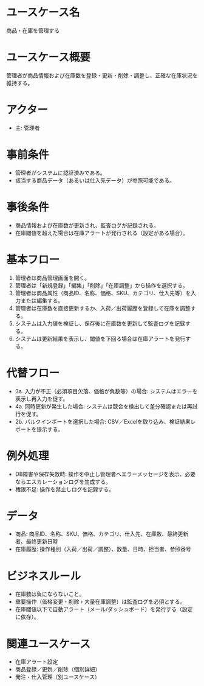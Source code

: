 # ユースケース名
商品・在庫を管理する

# ユースケース概要
管理者が商品情報および在庫数を登録・更新・削除・調整し、正確な在庫状況を維持する。

# アクター
- 主: 管理者

# 事前条件
- 管理者がシステムに認証済みである。  
- 該当する商品データ（あるいは仕入先データ）が参照可能である。

# 事後条件
- 商品情報および在庫数が更新され、監査ログが記録される。  
- 在庫閾値を超えた場合は在庫アラートが発行される（設定がある場合）。

# 基本フロー
1. 管理者は商品管理画面を開く。  
2. 管理者は「新規登録」「編集」「削除」「在庫調整」から操作を選択する。  
3. 管理者は商品属性（商品ID、名称、価格、SKU、カテゴリ、仕入先等）を入力または編集する。  
4. 管理者は在庫数を直接更新するか、入荷／出荷履歴を登録して在庫を調整する。  
5. システムは入力値を検証し、保存後に在庫数を更新して監査ログを記録する。  
6. システムは更新結果を表示し、閾値を下回る場合は在庫アラートを発行する。

# 代替フロー
- 3a. 入力が不正（必須項目欠落、価格が負数等）の場合: システムはエラーを表示し再入力を促す。  
- 4a. 同時更新が発生した場合: システムは競合を検出して差分確認または再試行を促す。  
- 2b. バルクインポートを選択した場合: CSV／Excelを取り込み、検証結果レポートを提示する。

# 例外処理
- DB障害や保存失敗時: 操作を中止し管理者へエラーメッセージを表示、必要ならエスカレーションログを生成する。  
- 権限不足: 操作を禁止しログを記録する。

# データ
- 商品: 商品ID、名称、SKU、価格、カテゴリ、仕入先、在庫数、最終更新者、最終更新日時  
- 在庫履歴: 操作種別（入荷／出荷／調整）、数量、日時、担当者、参照番号

# ビジネスルール
- 在庫数は負にならないこと。  
- 重要操作（価格変更・削除・大量在庫調整）は監査ログを必須とする。  
- 在庫閾値以下で自動アラート（メール/ダッシュボード）を発行する（設定に依存）。

# 関連ユースケース
- 在庫アラート設定  
- 商品登録／更新／削除（個別詳細）  
- 発注・仕入管理（別ユースケース）